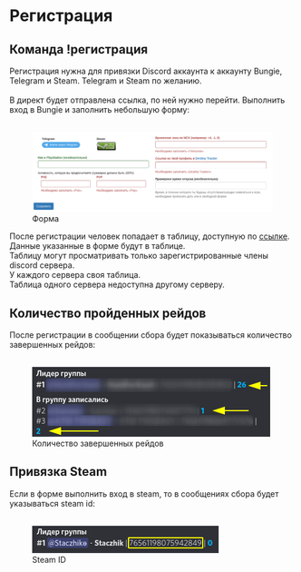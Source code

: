 # Регистрация

## Команда !регистрация
Регистрация нужна для привязки Discord аккаунта к аккаунту Bungie, Telegram и Steam. Telegram и Steam по желанию.
<br><br>
В директ будет отправлена ссылка, по ней нужно перейти. Выполнить вход в Bungie и заполнить небольшую форму:
<br><br>
<div class="text-center">
	<figure class="figure">
		<a href="./images/form.png" target="_blank">
			<img src="./images/form.png" class="figure-img img-fluid rounded" alt="form">
		</a>
		<figcaption class="figure-caption text-center">Форма</figcaption>
	</figure>
</div>
После регистрации человек попадает в таблицу, доступную по <a href="https://frame-b.ru/members" target="_blank">ссылке</a>.<br>
Данные указанные в форме будут в таблице.<br>
Таблицу могут просматривать только зарегистрированные члены discord сервера.<br>
У каждого сервера своя таблица.<br>
Таблица одного сервера недоступна другому серверу.

## Количество пройденных рейдов
После регистрации в сообщении сбора будет показываться количество завершенных рейдов:<br><br>
<div class="text-center">
	<figure class="figure">
		<a href="./images/sbot-raid-count.png" target="_blank">
			<img src="./images/sbot-raid-count.png" class="figure-img img-fluid rounded" alt="sbot-raid-count">
		</a>
		<figcaption class="figure-caption text-center">Количество завершенных рейдов</figcaption>
	</figure>
</div>

## Привязка Steam
Если в форме выполнить вход в steam, то в сообщениях сбора будет указываться steam id:<br><br>
<div class="text-center">
	<figure class="figure">
		<a href="./images/steam-id.png" target="_blank">
			<img src="./images/steam-id.png" class="figure-img img-fluid rounded" alt="steam-id">
		</a>
		<figcaption class="figure-caption text-center">Steam ID</figcaption>
	</figure>
</div>
